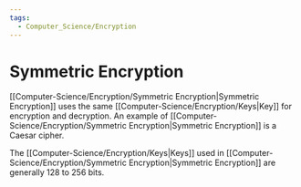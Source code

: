 ```yaml
---
tags:
  - Computer_Science/Encryption
---
```

# Symmetric Encryption
[[Computer-Science/Encryption/Symmetric Encryption|Symmetric Encryption]] uses the same [[Computer-Science/Encryption/Keys|Key]] for encryption and decryption. An example of [[Computer-Science/Encryption/Symmetric Encryption|Symmetric Encryption]] is a Caesar cipher.

The [[Computer-Science/Encryption/Keys|Keys]] used in [[Computer-Science/Encryption/Symmetric Encryption|Symmetric Encryption]] are generally 128 to 256 bits.